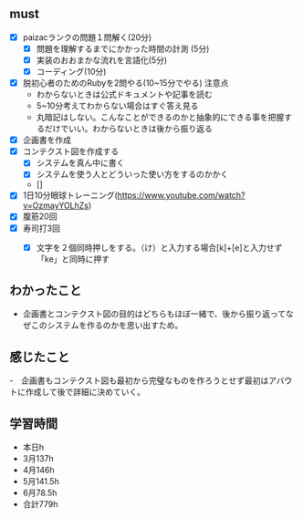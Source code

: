 

## must
- [x] paizacランクの問題１問解く(20分)
  - [x] 問題を理解するまでにかかった時間の計測 (5分)
  - [x] 実装のおおまかな流れを言語化(5分)
  - [x] コーディング(10分)
- [x] 脱初心者のためのRubyを2問やる(10~15分でやる)
  注意点
   -  わからないときは公式ドキュメントや記事を読む
   -  5~10分考えてわからない場合はすぐ答え見る
   -  丸暗記はしない。こんなことができるのかと抽象的にできる事を把握するだけでいい。わからないときは後から振り返る  
- [x] 企画書を作成
- [x] コンテクスト図を作成する
  - [x] システムを真ん中に書く
  - [x] システムを使う人とどういった使い方をするのかかく
  - []  
- [x] 1日10分眼球トレーニング(https://www.youtube.com/watch?v=OzmayYOLhZs)
- [x] 腹筋20回
- [x] 寿司打3回
  - [x] 文字を２個同時押しをする。（け）と入力する場合[k]+[e]と入力せず「ke」と同時に押す


## わかったこと
- 企画書とコンテクスト図の目的はどちらもほぼ一緒で、後から振り返ってなぜこのシステムを作るのかを思い出すため。

## 感じたこと
-　企画書もコンテクスト図も最初から完璧なものを作ろうとせず最初はアバウトに作成して後で詳細に決めていく。

## 学習時間
  - 本日h
  - 3月137h
  - 4月146h
  - 5月141.5h
  - 6月78.5h　
  - 合計779h
    

